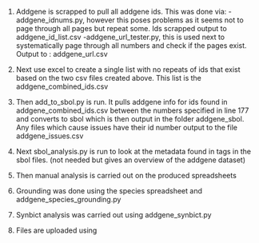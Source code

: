 1. Addgene is scrapped to pull all addgene ids. This was done via:
-addgene_idnums.py, however this poses problems as it seems not to page through all pages but repeat some. Ids scrapped output to addgene_id_list.csv
-addgene_url_tester.py, this is used next to systematically page through all numbers and check if the pages exist. Output to : addgene_url.csv

2. Next use excel to create a single list with no repeats of ids that exist based on the two csv files created above. This list is the addgene_combined_ids.csv

3. Then add_to_sbol.py is run. It pulls addgene info for ids found in addgene_combined_ids.csv between the numbers specified in line 177 and converts to sbol which is then output in the folder addgene_sbol. Any files which cause issues have their id number output to the file addgene_issues.csv

4. Next sbol_analysis.py is run to look at the metadata found in tags in the sbol files. (not needed but gives an overview of the addgene dataset)

5. Then manual analysis is carried out on the produced spreadsheets

6. Grounding was done using the species spreadsheet and addgene_species_grounding.py

7. Synbict analysis was carried out using addgene_synbict.py

8. Files are uploaded using